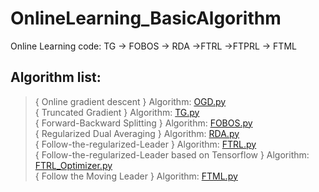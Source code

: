 # OnlineLearning_BasicAlgorithm
Online Learning code: TG -> FOBOS -> RDA ->FTRL ->FTPRL -> FTML 

## Algorithm list:
> { Online gradient descent } Algorithm: [OGD.py](https://github.com/YEN-GitHub/OnlineLearning_BasicAlgorithm/blob/master/OGD.py) <br>
> { Truncated Gradient } Algorithm: [TG.py](https://github.com/YEN-GitHub/OnlineLearning_BasicAlgorithm/blob/master/TG.py) <br>
> { Forward-Backward Splitting } Algorithm: [FOBOS.py](https://github.com/YEN-GitHub/OnlineLearning_BasicAlgorithm/blob/master/FOBOS.py) <br>
> { Regularized Dual Averaging } Algorithm: [RDA.py](https://github.com/YEN-GitHub/OnlineLearning_BasicAlgorithm/blob/master/RDA.py) <br>
> { Follow-the-regularized-Leader } Algorithm: [FTRL.py](https://github.com/YEN-GitHub/OnlineLearning_BasicAlgorithm/blob/master/FTRL.py) <br>
> { Follow-the-regularized-Leader based on Tensorflow } Algorithm: [FTRL_Optimizer.py](https://github.com/YEN-GitHub/OnlineLearning_BasicAlgorithm/blob/master/FTRL_Optimizer.py) <br>
> { Follow the Moving Leader } Algorithm: [FTML.py](https://github.com/YEN-GitHub/OnlineLearning_BasicAlgorithm/blob/master/FTML.py) <br>

